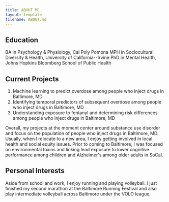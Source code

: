 ```yaml
---
title: ABOUT ME
layout: template
filename: ABOUT.md
--- 
```


## Education
BA in Psychology & Physiology, Cal Poly Pomona
MPH in Sociocultural Diversity & Health, University of California--Irvine
PhD in Mental Health, Johns Hopkins Bloomberg School of Public Health

## Current Projects
1. Machine learning to predict overdose among people who inject drugs in Baltimore, MD
2. Identifying temporal predictors of subsequent overdose among people who inject drugs in Baltimore, MD
3. Understanding exposure to fentanyl and determining risk differences among people who inject drugs in Baltimore, MD

Overall, my projects at the moment center around substance use disorder and focus on the population of people who inject drugs in Baltimore, MD. Usually, when I relocate to a new area, I enjoy getting involved in local health and social equity issues. Prior to coming to Baltimore, I was focused on environmental toxins and linking lead exposure to lower cognitive performance among children and Alzheimer's among older adults in SoCal. 

## Personal Interests 
Aside from school and work, I enjoy running and playing volleyball. I just finished my second marathon at the Baltimore Running Festival and also play intermediate volleyball across Baltimore under the VOLO league.
